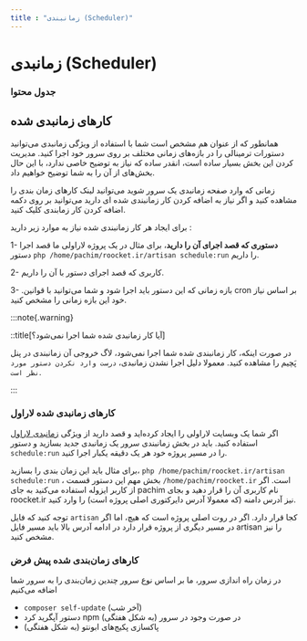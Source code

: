 ```yaml
---
title : "زمانبندی (Scheduler)"
---
```


# زمانبدی (Scheduler)

### جدول محتوا

## کارهای زمانبدی شده

همانطور که از عنوان هم مشخص است شما با استفاده از ویژگی زمانبدی می‌توانید دستورات ترمینالی را در بازه‌های زمانی مختلف بر روی سرور خود اجرا کنید.  مدیریت کردن این بخش بسیار ساده‌ است، انقدر ساده که نیاز به توضیح خاصی ندارد، با این حال بخش‌های از آن را به شما توضیح خواهیم داد.

زمانی که وارد صفحه زمانبدی یک سرور شوید می‌توانید لینک کارهای زمان بندی را مشاهده کنید و اگر نیاز به اضافه کردن کار زمانبندی شده ای دارید می‌توانید بر روی دکمه اضافه کردن کار زمابندی کلیک کنید.

برای ایجاد هر کار زمانبندی شده نیاز به موارد زیر دارید :

1- **دستوری که قصد اجرای آن را دارید**، برای مثال در یک پروژه لاراولی ما قصد اجرا دستور `php /home/pachim/roocket.ir/artisan schedule:run` را داریم.

 2- کاربری که قصد اجرای دستور با آن را داریم.

3- .بازه زمانی که این دستور باید اجرا شود و شما می‌توانید با قوانین cron بر اساس نیاز خود این بازه زمانی را مشخص کنید.


:::note{.warning}

::title[آیا کار زمانبدی شده شما اجرا نمی‌شود؟]

در صورت اینکه، کار زمانبندی شده شما اجرا نمی‌شود، لاگ خروجی آن زمانبندی در پنل پَچیم را مشاهده کنید. معمولا دلیل اجرا نشدن زمانبدی، `درست وارد نکردن دستور مورد نظر است`.

:::
### کارهای زمانبدی شده لاراول 

اگر شما یک وبسایت لاراولی را ایجاد کرده‌اید و قصد دارید از ویژگی [زمانبدی لاراول](https://laravel.com/docs/scheduling) استفاده کنید. باید در بخش زمانبندی سرور یک زمانبدی جدید بسازید و دستور `schedule:run` را در مسیر پروژه خود هر یک دقیقه یکبار اجرا کنید.

برای مثال باید این زمان بندی را بسازید، `php /home/pachim/roocket.ir/artisan schedule:run` ، بخش مهم این دستور قسمت `/home/pachim/roocket.ir` است. اگر از کاربر ایزوله استفاده می‌کنید به جای pachim نام کاربری آن را قرار دهید و بجای roocket.ir نیز آدرس دامنه‌ (که معمولا آدرس دایرکتوری اصلی پروژه است)  را وارد کنید.

توجه کنید که فایل `artisan` کجا قرار دارد. اگر در روت اصلی پروژه است که هیچ، اما اگر در مسیر دیگری از پروژه قرار دارد در ادامه آدرس بالا باید مسیر فایل artisan را نیز مشخص کنید.

### کارهای زمان‌بندی شده پیش فرض

در زمان راه اندازی سرور، ما بر اساس نوع سرور چندین زمان‌بندی را به سرور شما اضافه می‌کنیم

- `composer self-update` (آخر شب)
- دستور آپگرید کرد npm در صورت وجود در سرور (به شکل هفتگی)
- پاکسازی پکیج‌های ابونتو (به شکل هفتگی)
